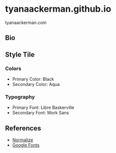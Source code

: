 # tyanaackerman.github.io
tyanaackerman.com

## Bio

## Style Tile
### Colors
* Primary Color: Black
* Secondary Color: Aqua

### Typography
* Primary Font: Libre Baskerville
* Secondary Font: Work Sans

## References
* [Normalize](https://necolas.github.io/normalize.css/)
* [Google Fonts](https://fonts.google.com/)